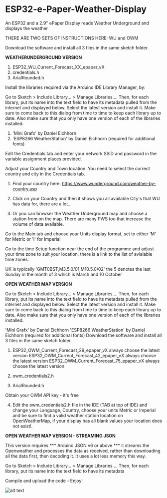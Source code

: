 # ESP32-e-Paper-Weather-Display
An ESP32 and a 2.9" ePaper Display reads Weather Underground and displays the weather

THERE ARE TWO SETS OF INSTRUCTIONS HERE: WU and OWM

Download the software and install all 3 files in the same sketch folder.

**WEATHERUNDERGROUND VERSION**

1. ESP32_WU_Current_Forecast_XX_epaper_vX
2. credentials.h
3. ArialRounded.h 

Install the libraries required via the Arduino IDE Library Manager, by:

Go to Sketch > Include
Library... > Manage
Libraries.... Then, for each library, put its name into the text field
to have its metadata pulled from the internet and displayed below. Select the
latest version and install it. Make sure to come back to this dialog from time to
time to keep each library up to date. Also make sure that you only have one
version of each of the libraries installed.

1. 'Mini Grafx' by Daniel Eichhorn
2. 'ESP8266 WeatherStation' by Daniel Eichhorn (required for additional fonts)

Edit the Credentials tab and enter your network SSID and password in the variable assignment places provided.

Adjust your Country and Town location. You need to select the correct country and city in the Credentials tab.

1. Find your country here: https://www.wunderground.com/weather-by-country.asp

2. Click on your Country and then it shows you all available City's that WU has data for, there are a lot...

3. Or you can browser the Weather Underground map and choose a station from on the map. There are many PWS too that increase the volume of data available.

Go to the Main tab and choose your Units display format, set to either 'M' for Metric or 'I' for Imperial

Go to the time Setup function near the end of the programme and adjust your time zone to suit your location, there is a link to the list of avialable time zones.

UK is typically 'GMT0BST,M3.5.0/01,M10.5.0/02'  the 5 denotes the last Sunday in the month of 3 which is March and 10 October

**OPEN WEATHER MAP VERSION**

Go to Sketch > Include Library... > Manage Libraries.... Then, for each library, put its name into the text field to have its metadata pulled from the internet and displayed below. Select the latest version and install it. Make sure to come back to this dialog from time to time to keep each library up to date. Also make sure that you only have one version of each of the libraries installed.

'Mini Grafx' by Daniel Eichhorn
'ESP8266 WeatherStation' by Daniel Eichhorn (required for additional fonts)
Download the software and install all 3 files in the same sketch folder.

1. ESP32_OWM_Current_Forecast_29_epaper_vX always choose the latest version
   ESP32_OWM_Current_Forecast_42_epaper_vX always choose the latest version
   ESP32_OWM_Current_Forecast_75_epaper_vX always choose the latest version

2. owm_credentials2.h

3. ArialRounded.h 

Obtain your OWM API key - it's free

4. Edit the owm_credentials2.h file in the IDE (TAB at top of IDE) and change your Language, Country, choose your units Metric or Imperial and be sure to find a valid weather station location on OpenWeatherMap, if your display has all blank values your location does not exist!.

**OPEN WEATHER MAP VERSION - STREAMING JSON**

This version requires *** Arduino JSON v6 or above *** it streams the Openweather and processes the data as received, rather than downloading all the data first, then decoding it. It uses a lot less memory this way.

Go to Sketch > Include Library... > Manage Libraries.... Then, for each library, put its name into the text field to have its metadata 

Compile and upload the code - Enjoy!

![alt text](https://github.com/G6EJD/ESP32-e-Paper-Weather-Display/blob/master/IMG_2096b.jpg)

